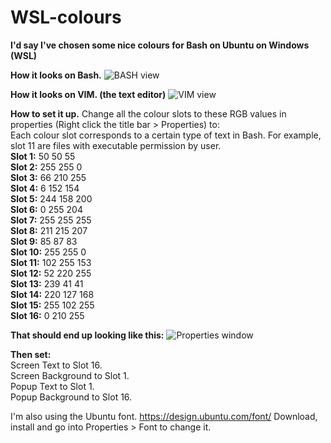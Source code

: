 # WSL-colours
**I'd say I've chosen some nice colours for Bash on Ubuntu on Windows (WSL)**

**How it looks on Bash.**
![BASH view](https://i.imgur.com/cc1Blke.png)

**How it looks on VIM. (the text editor)**
![VIM view](https://i.imgur.com/g6uBJlZ.png)

**How to set it up.**
Change all the colour slots to these RGB values in properties (Right click the title bar > Properties) to:  
Each colour slot corresponds to a certain type of text in Bash. For example, slot 11 are files with executable permission by user.  
**Slot 1:** 50 50 55  
**Slot 2:** 255 255 0  
**Slot 3:** 66 210 255  
**Slot 4:** 6 152 154  
**Slot 5:** 244 158 200  
**Slot 6:** 0 255 204  
**Slot 7:** 255 255 255  
**Slot 8:** 211 215 207  
**Slot 9:** 85 87 83  
**Slot 10:** 255 255 0  
**Slot 11:** 102 255 153  
**Slot 12:** 52 220 255  
**Slot 13:** 239 41 41  
**Slot 14:** 220 127 168  
**Slot 15:** 255 102 255  
**Slot 16:** 0 210 255  

**That should end up looking like this:**
![Properties window](https://i.imgur.com/2TDGZo9.png)

**Then set:**  
Screen Text to Slot 16.  
Screen Background to Slot 1.  
Popup Text to Slot 1.  
Popup Background to Slot 16.  

I'm also using the Ubuntu font. 
https://design.ubuntu.com/font/
Download, install and go into Properties > Font to change it.
